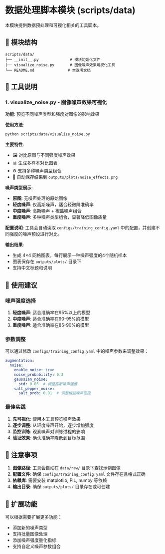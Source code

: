 # 数据处理脚本模块 (scripts/data)

本模块提供数据预处理和可视化相关的工具脚本。

## 📁 模块结构

```
scripts/data/
├── __init__.py              # 模块初始化文件
├── visualize_noise.py       # 图像噪声效果可视化工具
└── README.md               # 本说明文档
```

## 🎨 工具说明

### 1. visualize_noise.py - 图像噪声效果可视化

**功能**: 预览不同噪声类型和强度对图像的影响效果

**使用方法**:
```bash
python scripts/data/visualize_noise.py
```

**主要特性**:
- 🖼️ 对比原图与不同强度噪声效果
- 📊 生成多样本对比图表
- ⚙️ 支持多种噪声类型组合
- 💾 自动保存结果到 `outputs/plots/noise_effects.png`

**噪声类型展示**:
- **原图**: 无噪声处理的原始图像
- **轻度噪声**: 仅高斯噪声，适合轻微降准确率
- **中度噪声**: 高斯噪声 + 椒盐噪声组合
- **重度噪声**: 多种噪声类型组合，显著降低图像质量

**配置说明**:
工具会自动读取 `configs/training_config.yaml` 中的配置，并创建不同强度的噪声预设进行对比。

**输出结果**:
- 生成 4×4 网格图表，每行展示一种噪声强度的4个随机样本
- 图表保存在 `outputs/plots/` 目录下
- 支持中文标题和说明

## 🔧 使用建议

### 噪声强度选择
1. **轻度噪声**: 适合准确率在95%以上的模型
2. **中度噪声**: 适合准确率在90-95%的模型  
3. **重度噪声**: 适合准确率在85-90%的模型

### 参数调整
可以通过修改 `configs/training_config.yaml` 中的噪声参数来调整效果：

```yaml
augmentation:
  noise:
    enable_noise: true
    noise_probability: 0.3
    gaussian_noise:
      std: 0.05  # 调整高斯噪声强度
    salt_pepper_noise:
      salt_prob: 0.01  # 调整椒盐噪声密度
```

### 最佳实践
1. **先可视化**: 使用本工具预览噪声效果
2. **逐步调整**: 从轻度噪声开始，逐步增加强度
3. **监控训练**: 观察噪声对训练过程的影响
4. **验证效果**: 确认准确率降低到目标范围

## 📝 注意事项

1. **图像路径**: 工具会自动在 `data/raw/` 目录下查找示例图像
2. **配置文件**: 确保 `configs/training_config.yaml` 文件存在且格式正确
3. **依赖库**: 需要安装 matplotlib, PIL, numpy 等依赖
4. **输出目录**: 确保 `outputs/plots/` 目录存在或可创建

## 🚀 扩展功能

可以根据需要扩展更多功能：
- 添加新的噪声类型
- 支持批量图像处理
- 添加噪声强度量化指标
- 支持自定义噪声参数组合
